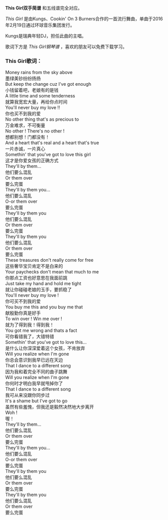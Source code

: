 

**This Girl双手简谱** 和五线谱完全对应。

_This Girl_ 是由Kungs、Cookin' On 3 Burners合作的一首流行舞曲，单曲于2016年2月19日通过环球音乐集团发行。

Kungs是瑞典年轻DJ，担任此曲的主唱。

歌词下方是 _This Girl钢琴谱_ ，喜欢的朋友可以免费下载学习。

### This Girl歌词：

Money rains from the sky above  
墨绿美钞纷纷扬扬  
But keep the change cuz I've got enough  
小钱留着吧，老娘有的是钱  
A little time and some tenderness  
就算我宽宏大量，再给你点时间  
You'll never buy my love !!  
你也买不到我的爱  
No other thing that's as precious to  
万金难求，不可衡量  
No other ! There's no other !  
想都别想！门都没有！  
And a heart that's real and a heart that's true  
一片赤诚，一片真心  
Somethin' that you've got to love this girl  
这才是你爱女孩的正确方式  
They'll by them...  
他们要么混乱  
Or them over  
要么完蛋  
They'll by them you...  
他们要么混乱  
O-or them over  
要么完蛋  
They'll by them you  
他们要么混乱  
Or them over  
要么完蛋  
They'll by them you  
他们要么混乱  
Or them over  
要么完蛋  
These treasures don't really come for free  
这些奢华宝贝肯定不是白来的  
Your paychecks don't mean that much to me  
你那点工资也好意思在我面前跳  
Just take my hand and hold me tight  
就让你碰碰老娘的玉手，要抓稳了  
You'll never buy my love !  
你可买不到我的爱  
You buy me this and you buy me that  
献殷勤你真是好手  
To win over ! Win me over !  
就为了得到我！得到我！  
You got me wrong and thats a fact  
可你看错我了，大错特错  
Somethin' that you've got to love this...  
是什么让你深深爱着这个女孩，不肯放弃  
Will you realize when I'm gone  
你总会意识到我早已远在天边  
That I dance to a different song  
因为我和着完全不同的曲子跳舞  
Will you realize when I'm gone  
你何时才明白我早就甩掉你了  
That I dance to a different song  
我可从来没跟你同步过  
It's a shame but I've got to go  
虽然有些羞愧，但我还是毅然决然地大步离开  
Woh !  
喔！  
They'll by them...  
他们要么混乱  
Or them over  
要么完蛋  
They'll by them you...  
他们要么混乱  
O-or them over  
要么完蛋  
They'll by them you  
他们要么混乱  
Or them over  
要么完蛋  
They'll by them you  
他们要么混乱  
Or them over  
要么完蛋

